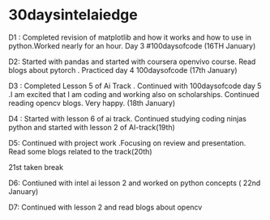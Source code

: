 # 30daysintelaiedge

D1 : Completed revision of matplotlib and how it works and how to use in python.Worked nearly for an hour. Day 3 #100daysofcode (16TH January)

D2: Started with pandas and started with coursera openvivo course. Read blogs about pytorch . Practiced day 4 100daysofcode (17th January)


D3 : Completed Lesson 5 of Ai Track . Continued with 100daysofcode day 5 .I am excited that I am coding and working also on scholarships.  Continued reading opencv blogs. Very happy. (18th January)

D4 : Started with lesson 6 of ai track. Continued studying coding ninjas python and started with lesson 2 of AI-track(19th)

D5: Continued with project work .Focusing on review and presentation. Read some blogs related to the track(20th)

21st taken break

D6: Contiuned with intel ai lesson 2 and worked on python concepts ( 22nd January)

D7: Continued with lesson 2 and read blogs about opencv


